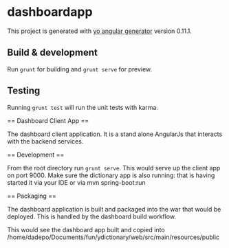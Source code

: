 # dashboardapp

This project is generated with [yo angular generator](https://github.com/yeoman/generator-angular)
version 0.11.1.

## Build & development

Run `grunt` for building and `grunt serve` for preview.

## Testing

Running `grunt test` will run the unit tests with karma.



== Dashboard Client App ==

The dashboard client application. It is a stand alone AngularJs that interacts with the backend services.

== Development ==

From the root directory run `grunt serve`. This would serve up the client app on port 9000. Make sure
the dictionary app is also running: that is having started it via your IDE or via mvn spring-boot:run


== Packaging ==

The dashboard application is built and packaged into the war that would be deployed. This is
handled by the dashboard build workflow.

This would see the dashboard app built and copied into /home/dadepo/Documents/fun/ydictionary/web/src/main/resources/public
